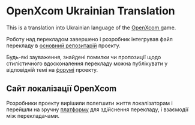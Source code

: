 OpenXcom Ukrainian Translation
==============================

This is a translation into Ukrainian language of the [OpenXcom ](http://openxcom.org/)game.

Роботу над перекладом завершено і розробник інтегрував файл перекладу в [основний репозитарій](https://github.com/SupSuper/OpenXcom) проекту. 

Будь-які зауваження, знайдені помилки чи пропозиції щодо стилістичного вдосконалення перекладу можна публікувати у відповідній темі на [форумі](http://openxcom.org/forum/index.php/topic,154.0.html) проекту.

Сайт локалізації OpenXcom
-------------------------

Розробники проекту вирішили полегшити життя локалізаторам і перейшли на зручну [платформу](http://www.getlocalization.com/openxcom/) для здійснення перекладу, і взаємодії між перекладачами. 
